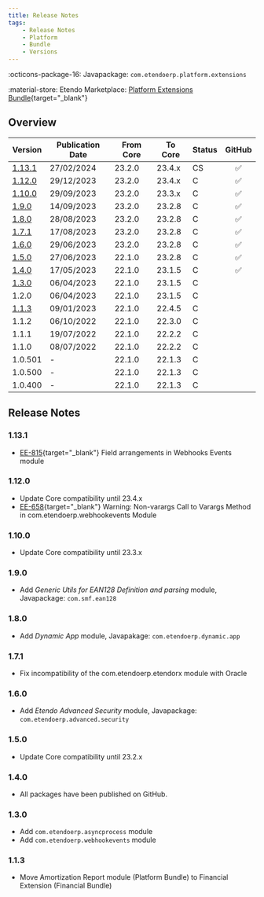 ```yaml
---
title: Release Notes
tags:
    - Release Notes
    - Platform
    - Bundle
    - Versions
---
```

:octicons-package-16: Javapackage: `com.etendoerp.platform.extensions`

:material-store: Etendo Marketplace:  [Platform Extensions Bundle](https://marketplace.etendo.cloud/#/product-details?module=5AE4A287F2584210876230321FBEE614){target="_blank"}

## Overview

| Version | Publication Date | From Core | To Core| Status | GitHub |
| --- | --- | --- | --- | --- | :---: |
| [1.13.1](#1201) | 27/02/2024 | 23.2.0 | 23.4.x | CS | :white_check_mark: |
| [1.12.0](#1200) | 29/12/2023 | 23.2.0 | 23.4.x | C  | :white_check_mark: |
| [1.10.0](#1100) | 29/09/2023 | 23.2.0 | 23.3.x | C  | :white_check_mark: |
| [1.9.0](#190)   | 14/09/2023 | 23.2.0 | 23.2.8 | C  | :white_check_mark: |
| [1.8.0](#180)   | 28/08/2023 | 23.2.0 | 23.2.8 | C  | :white_check_mark: |
| [1.7.1](#171)   | 17/08/2023 | 23.2.0 | 23.2.8 | C  | :white_check_mark: |
| [1.6.0](#160)   | 29/06/2023 | 23.2.0 | 23.2.8 | C  | :white_check_mark: |
| [1.5.0](#150)   | 27/06/2023 | 22.1.0 | 23.2.8 | C  | :white_check_mark: |
| [1.4.0](#140)   | 17/05/2023 | 22.1.0 | 23.1.5 | C  | :white_check_mark: |
| [1.3.0](#130)   | 06/04/2023 | 22.1.0 | 23.1.5 | C  |                    |
| 1.2.0 	|06/04/2023	| 22.1.0 | 23.1.5	| C  	|                       |
| [1.1.3](#113) 	|09/01/2023	| 22.1.0 | 22.4.5	| C  	|                       |
| 1.1.2 	|06/10/2022	| 22.1.0 | 22.3.0	| C  	|                       |
| 1.1.1		|19/07/2022	| 22.1.0 | 22.2.2	| C  	|                       |
| 1.1.0		|08/07/2022	| 22.1.0 | 22.2.2   | C  	|                       |
| 1.0.501	|-  		| 22.1.0 | 22.1.3	| C		|                       |
| 1.0.500	|-		    | 22.1.0 | 22.1.3   | C 	|                       |
| 1.0.400	|- 			| 22.1.0 | 22.1.3   | C 	|                       |

## Release Notes
### 1.13.1
- [EE-815](https://github.com/etendosoftware/com.etendoerp.platform.extensions/issues/6){target="\_blank"} Field arrangements in Webhooks Events module
### 1.12.0
- Update Core compatibility until 23.4.x
- [EE-658](https://github.com/etendosoftware/com.etendoerp.platform.extensions/issues/2){target="\_blank"} Warning: Non-varargs Call to Varargs Method in com.etendoerp.webhookevents Module
### 1.10.0
- Update Core compatibility until 23.3.x
### 1.9.0
- Add *Generic Utils for EAN128 Definition and parsing* module, Javapackage:  `com.smf.ean128`
### 1.8.0
- Add *Dynamic App* module, Javapakage: `com.etendoerp.dynamic.app`
### 1.7.1
- Fix incompatibility of the com.etendoerp.etendorx module with Oracle
### 1.6.0
- Add *Etendo Advanced Security* module, Javapackage:  `com.etendoerp.advanced.security`
### 1.5.0
- Update Core compatibility until 23.2.x
### 1.4.0
- All packages have been published on GitHub.

### 1.3.0
- Add `com.etendoerp.asyncprocess` module
- Add `com.etendoerp.webhookevents` module

### 1.1.3 
- Move Amortization Report module (Platform Bundle) to Financial Extension (Financial Bundle)